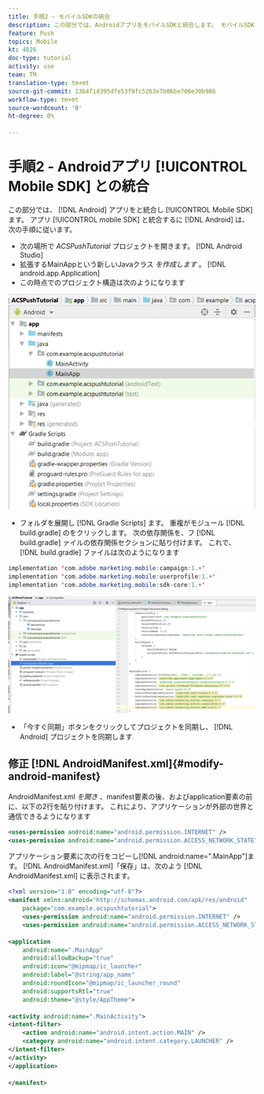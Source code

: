 ```yaml
---
title: 手順2 — モバイルSDKの統合
description: この部分では、AndroidアプリをモバイルSDKと統合します。 モバイルSDKとAndroidアプリを統合するには
feature: Push
topics: Mobile
kt: 4826
doc-type: tutorial
activity: use
team: TM
translation-type: tm+mt
source-git-commit: 13b4f1d395dfe53f9fc5263e7b06be700e30b986
workflow-type: tm+mt
source-wordcount: '0'
ht-degree: 0%

---
```


# 手順2 - Androidアプリ [!UICONTROL Mobile SDK] との統合

この部分では、 [!DNL Android] アプリをと統合し [!UICONTROL Mobile SDK]ます。 アプリ [!UICONTROL mobile SDK] と統合するに [!DNL Android] は、次の手順に従います。

* 次の場所で *ACSPushTutorial* プロジェクトを開きます。 [!DNL Android Studio]
* 拡張するMainAppという新しいJavaクラス *を作成します* 。 [!DNL android.app.Application]
* この時点でのプロジェクト構造は次のようになります

![メインアプリ](assets/android-main-app.PNG)

* フォルダを展開し [!DNL Gradle Scripts] ます。 重複がモジュール [!DNL build.gradle] のをクリックします。 次の依存関係を、フ [!DNL build.gradle] ァイルの依存関係セクションに貼り付けます。 これで、 [!DNL build.gradle] ファイルは次のようになります

<!--
Removed `{.line-numbers}` below
-->

```java
implementation 'com.adobe.marketing.mobile:campaign:1.+'
implementation 'com.adobe.marketing.mobile:userprofile:1.+'
implementation 'com.adobe.marketing.mobile:sdk-core:1.+'
```

![モジュール・グレーダル](assets/module-build-gradle.PNG)

* 「今すぐ同期」ボタンをクリックしてプロジェクトを同期し、 [!DNL Android] プロジェクトを同期します

## 修正 [!DNL AndroidManifest.xml]{#modify-android-manifest}

AndroidManifest.xml *を開き* 、manifest要素の後、およびapplication要素の前に、以下の2行を貼り付けます。 これにより、アプリケーションが外部の世界と通信できるようになります

<!--
Removed `{.line-numbers}` below
-->

```xml
<uses-permission android:name="android.permission.INTERNET" />
<uses-permission android:name="android.permission.ACCESS_NETWORK_STATE" />
```

アプリケーション要素に次の行をコピーし[!DNL android:name=".MainApp"]ます。 [!DNL AndroidManifest.xml]「保存」は、次のよう [!DNL AndroidManifest.xml] に表示されます。

<!--
Removed `{.line-numbers}` below
-->

```xml
<?xml version="1.0" encoding="utf-8"?>
<manifest xmlns:android="http://schemas.android.com/apk/res/android"
    package="com.example.acspushtutorial">
    <uses-permission android:name="android.permission.INTERNET" />
    <uses-permission android:name="android.permission.ACCESS_NETWORK_STATE" />

<application
    android:name=".MainApp"
    android:allowBackup="true"
    android:icon="@mipmap/ic_launcher"
    android:label="@string/app_name"
    android:roundIcon="@mipmap/ic_launcher_round"
    android:supportsRtl="true"
    android:theme="@style/AppTheme">

<activity android:name=".MainActivity">
<intent-filter>
    <action android:name="android.intent.action.MAIN" />
    <category android:name="android.intent.category.LAUNCHER" />
</intent-filter>
</activity>
</application>

</manifest>
```
